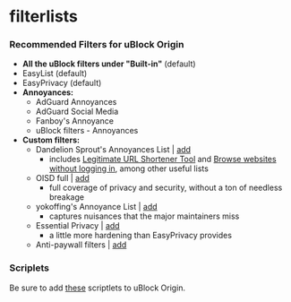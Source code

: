 # filterlists

### Recommended Filters for uBlock Origin
- **All the uBlock filters under "Built-in"** (default)
- EasyList (default)
- EasyPrivacy (default)
- **Annoyances:**
  - AdGuard Annoyances
  - AdGuard Social Media
  - Fanboy's Annoyance
  - uBlock filters - Annoyances
- **Custom filters:**
  - Dandelion Sprout's Annoyances List | [add](https://github.com/DandelionSprout/adfilt/blob/master/AnnoyancesList)
    - includes [Legitimate URL Shortener Tool](https://raw.githubusercontent.com/DandelionSprout/adfilt/master/LegitimateURLShortener.txt) and [Browse websites without logging in](https://raw.githubusercontent.com/DandelionSprout/adfilt/master/BrowseWebsitesWithoutLoggingIn.txt), among other useful lists
  - OISD full | [add](https://oisd.nl/downloads)
    - full coverage of privacy and security, without a ton of needless breakage
  - yokoffing's Annoyance List | [add](https://github.com/yokoffing/filterlists/blob/main/AnnoyanceList)
    - captures nuisances that the major maintainers miss
  - Essential Privacy | [add](https://github.com/yokoffing/filterlists/blob/main/EssentialPrivacy.txt)
    - a little more hardening than EasyPrivacy provides
  - Anti-paywall filters | [add](https://raw.githubusercontent.com/llacb47/miscfilters/master/antipaywall.txt)

### Scriplets
Be sure to add [these](https://github.com/uBlock-user/uBO-Scriptlets) scriptlets to uBlock Origin.
